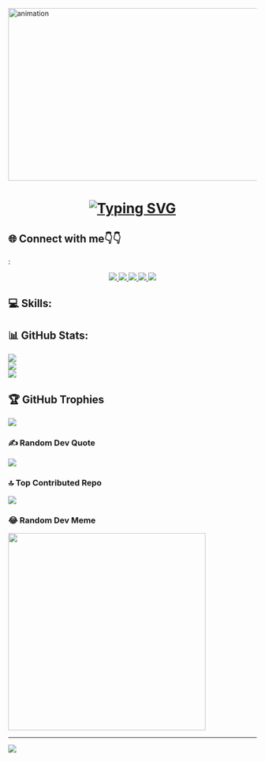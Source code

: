 <img align="centre" width="1980" height="350" src="https://fiverr-res.cloudinary.com/images/t_main1,q_auto,f_auto,q_auto,f_auto/v1/attachments/delivery/asset/a6016a2f184edaf900a7f86fa3db9c30-1661328032/Chompers_Twitter/make-pixel-art-anime-style-game-style-additional-animation.gif" alt="animation">

<h1 align="center">
<a href="https://git.io/typing-svg"><img src="https://readme-typing-svg.demolab.com?font=Fira+Code&size=30&pause=1000&random=false&width=650&height=100&lines=Hello%F0%9F%91%8BI'm+Roshan;I'm+A+passionate+Frontend+Developer;and+UI+Designer" alt="Typing SVG" /></a>
</h1>

## 🌐 Connect with me👇👇
:
<div align="center">
<a href="https://www.facebook.com/roshan.d.942145">
<img src="https://img.icons8.com/?size=100&id=118497&format=png&color=000000" target="_blank"/>
</a> 
<a href="https://discord.com/invite/M8he9HxQ">
<img src="https://img.icons8.com/?size=100&id=M725CLW4L7wE&format=png&color=000000" target="_blank"/>
</a> 
<a href="https://www.linkedin.com/in/d-d-roshan">
<img src="https://img.icons8.com/?size=100&id=kFJzAZryEscq&format=png&color=000000" target="_blank"/>
</a>  
<a href="https://www.instagram.com/d_roshan_official">
<img src="https://img.icons8.com/?size=100&id=32323&format=png&color=000000" target="_blank"/>
</a>  
<a href="https://github.com/D-D-Roshan/D-D-Roshan">
<img src="https://img.icons8.com/?size=100&id=akG4VRhAoSii&format=png&color=000000" target="_blank"/>
</a> 
</div>

## 💻 Skills:

## 📊 GitHub Stats:
![](https://github-readme-stats.vercel.app/api?username=D-D-Roshan&theme=tokyonight&hide_border=false&include_all_commits=true&count_private=false)<br/>
![](https://github-readme-streak-stats.herokuapp.com/?user=D-D-Roshan&theme=tokyonight&hide_border=false)<br/>
![](https://github-readme-stats.vercel.app/api/top-langs/?username=D-D-Roshan&theme=tokyonight&hide_border=false&include_all_commits=true&count_private=false&layout=compact)

## 🏆 GitHub Trophies
![](https://github-profile-trophy.vercel.app/?username=D-D-Roshan&theme=radical&no-frame=false&no-bg=false&margin-w=4)

### ✍️ Random Dev Quote
![](https://quotes-github-readme.vercel.app/api?type=horizontal&theme=radical)

### 🔝 Top Contributed Repo
![](https://github-contributor-stats.vercel.app/api?username=D-D-Roshan&limit=5&theme=dark&combine_all_yearly_contributions=true)

### 😂 Random Dev Meme
<img src='https://memer-new.vercel.app/' style="height: 400px;"/>

---
[![](https://visitcount.itsvg.in/api?id=D-D-Roshan&icon=0&color=0)](https://visitcount.itsvg.in)

